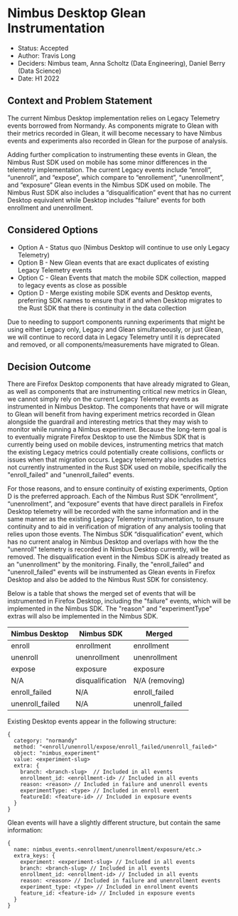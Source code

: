 # Nimbus Desktop Glean Instrumentation

- Status: Accepted
- Author: Travis Long
- Deciders: Nimbus team, Anna Scholtz (Data Engineering), Daniel Berry (Data Science)
- Date: H1 2022

## Context and Problem Statement

The current Nimbus Desktop implementation relies on Legacy Telemetry events borrowed from Normandy.
As components migrate to Glean with their metrics recorded in Glean, it will become necessary to
have Nimbus events and experiments also recorded in Glean for the purpose of analysis.

Adding further complication to instrumenting these events in Glean, the Nimbus Rust SDK used on
mobile has some minor differences in the telemetry implementation. The current Legacy events include
“enroll”, “unenroll”, and “expose”, which compare to “enrollement”, “unenrollment”, and “exposure”
Glean events in the Nimbus SDK used on mobile. The Nimbus Rust SDK also includes a
“disqualification” event that has no current Desktop equivalent while Desktop includes "failure"
events for both enrollment and unenrollment.

## Considered Options

- Option A - Status quo (Nimbus Desktop will continue to use only Legacy Telemetry)
- Option B - New Glean events that are exact duplicates of existing Legacy Telemetry events
- Option C - Glean Events that match the mobile SDK collection, mapped to legacy events as close as
  possible
- Option D - Merge existing mobile SDK events and Desktop events, preferring SDK names to ensure
  that if and when Desktop migrates to the Rust SDK that there is continuity in the data collection

Due to needing to support components running experiments that might be using either Legacy only,
Legacy and Glean simultaneously, or just Glean, we will continue to record data in Legacy Telemetry
until it is deprecated and removed, or all components/measurements have migrated to Glean.

## Decision Outcome

There are Firefox Desktop components that have already migrated to Glean, as well as components that
are instrumenting critical new metrics in Glean, we cannot simply rely on the current Legacy
Telemetry events as instrumented in Nimbus Desktop. The components that have or will migrate to
Glean will benefit from having experiment metrics recorded in Glean alongside the guardrail and
interesting metrics that they may wish to monitor while running a Nimbus experiment. Because the
long-term goal is to eventually migrate Firefox Desktop to use the Nimbus SDK that is currently
being used on mobile devices, instrumenting metrics that match the existing Legacy metrics could
potentially create collisions, conflicts or issues when that migration occurs. Legacy telemetry also
includes metrics not currently instrumented in the Rust SDK used on mobile, specifically the
"enroll_failed" and "unenroll_failed" events.

For those reasons, and to ensure continuity of existing experiments, Option D is the preferred
approach. Each of the Nimbus Rust SDK “enrollment”, “unenrollment”, and “exposure” events that have
direct parallels in Firefox Desktop telemetry will be recorded with the same information and in the
same manner as the existing Legacy Telemetry instrumentation, to ensure continuity and to aid in
verification of migration of any analysis tooling that relies upon those events. The Nimbus SDK
“disqualification” event, which has no current analog in Nimbus Desktop and overlaps with how the
the "unenroll" telemetry is recorded in Nimbus Desktop currently, will be removed. The
disqualification event in the Nimbus SDK is already treated as an "unenrollment" by the monitoring.
Finally, the "enroll_failed" and "unenroll_failed" events will be instrumented as Glean events in
Firefox Desktop and also be added to the Nimbus Rust SDK for consistency.

Below is a table that shows the merged set of events that will be instrumented in Firefox Desktop,
including the "failure" events, which will be implemented in the Nimbus SDK. The "reason" and
"experimentType" extras will also be implemented in the Nimbus SDK.

| Nimbus Desktop  | Nimbus SDK       | Merged          |
| --------------- | ---------------- | --------------- |
| enroll          | enrollment       | enrollment      |
| unenroll        | unenrollment     | unenrollment    |
| expose          | exposure         | exposure        |
| N/A             | disqualification | N/A (removing)  |
| enroll_failed   | N/A              | enroll_failed   |
| unenroll_failed | N/A              | unenroll_failed |

Existing Desktop events appear in the following structure:

```
{
  category: "normandy"
  method: "<enroll/unenroll/expose/enroll_failed/unenroll_failed>"
  object: "nimbus_experiment"
  value: <experiment-slug>
  extra: {
    branch: <branch-slug>  // Included in all events
    enrollment_id: <enrollment-id> // Included in all events
    reason: <reason> // Included in failure and unenroll events
    experimentType: <type> // Included in enroll event
    featureId: <feature-id> // Included in exposure events
  }
}
```

Glean events will have a slightly different structure, but contain the same information:

```
{
  name: nimbus_events.<enrollment/unenrollment/exposure/etc.>
  extra_keys: {
    experiment: <experiment-slug> // Included in all events
    branch: <branch-slug> // Included in all events
    enrollment_id: <enrollment-id> // Included in all events
    reason: <reason> // Included in failure and unenrollment events
    experiment_type: <type> // Included in enrollment events
    feature_id: <feature-id> // Included in exposure events
  }
}
```
